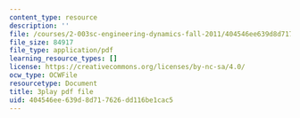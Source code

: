 ```yaml
---
content_type: resource
description: ''
file: /courses/2-003sc-engineering-dynamics-fall-2011/404546ee639d8d717626dd116be1cac5_wzEqF_UQkks.pdf
file_size: 84917
file_type: application/pdf
learning_resource_types: []
license: https://creativecommons.org/licenses/by-nc-sa/4.0/
ocw_type: OCWFile
resourcetype: Document
title: 3play pdf file
uid: 404546ee-639d-8d71-7626-dd116be1cac5
---
```

